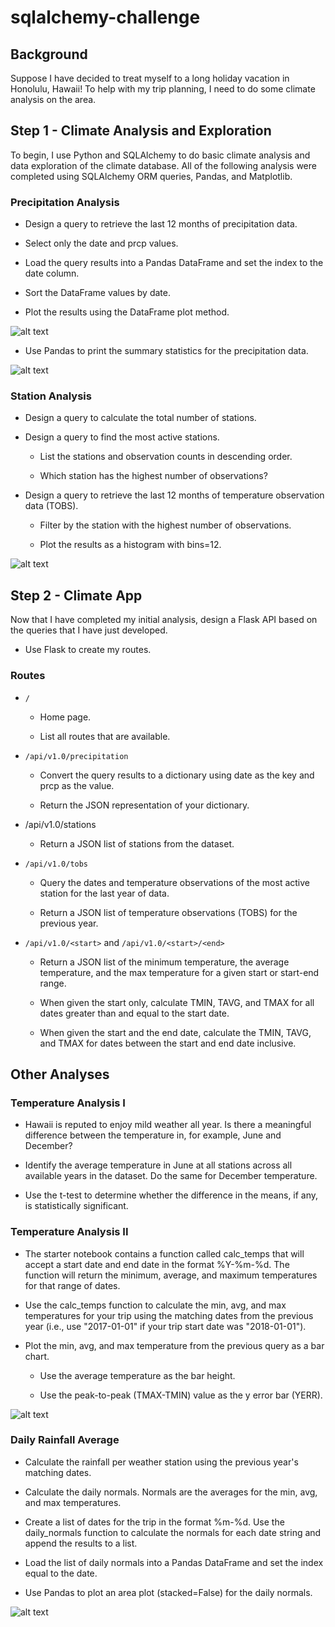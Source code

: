 # sqlalchemy-challenge

## Background

Suppose I have decided to treat myself to a long holiday vacation in Honolulu, Hawaii! To help with my trip planning, I need to do some climate analysis on the area.

## Step 1 - Climate Analysis and Exploration

To begin, I use Python and SQLAlchemy to do basic climate analysis and data exploration of the climate database. All of the following analysis were completed using SQLAlchemy ORM queries, Pandas, and Matplotlib.

### Precipitation Analysis

- Design a query to retrieve the last 12 months of precipitation data.


- Select only the date and prcp values.


- Load the query results into a Pandas DataFrame and set the index to the date column.


- Sort the DataFrame values by date.


- Plot the results using the DataFrame plot method.

![alt text](https://github.com/SeanPei-coder/sqlalchemy-challenge/blob/main/images/precipitation.png)

- Use Pandas to print the summary statistics for the precipitation data.

![alt text](https://github.com/SeanPei-coder/sqlalchemy-challenge/blob/main/images/describe.png)


### Station Analysis

- Design a query to calculate the total number of stations.


- Design a query to find the most active stations.

  - List the stations and observation counts in descending order.


  - Which station has the highest number of observations?


- Design a query to retrieve the last 12 months of temperature observation data (TOBS).


  - Filter by the station with the highest number of observations.


  - Plot the results as a histogram with bins=12.
  
![alt text](https://github.com/SeanPei-coder/sqlalchemy-challenge/blob/main/images/station-histogram.png) 

## Step 2 - Climate App
Now that I have completed my initial analysis, design a Flask API based on the queries that I have just developed.

- Use Flask to create my routes.

### Routes

- `/`


  - Home page.


  - List all routes that are available.




- `/api/v1.0/precipitation`


  - Convert the query results to a dictionary using date as the key and prcp as the value.


  - Return the JSON representation of your dictionary.




- /api/v1.0/stations

  - Return a JSON list of stations from the dataset.



- `/api/v1.0/tobs`


  - Query the dates and temperature observations of the most active station for the last year of data.


  - Return a JSON list of temperature observations (TOBS) for the previous year.




- `/api/v1.0/<start>` and `/api/v1.0/<start>/<end>`


  - Return a JSON list of the minimum temperature, the average temperature, and the max temperature for a given start or start-end range.

  - When given the start only, calculate TMIN, TAVG, and TMAX for all dates greater than and equal to the start date.

  - When given the start and the end date, calculate the TMIN, TAVG, and TMAX for dates between the start and end date inclusive.
  
## Other Analyses
  
### Temperature Analysis I

- Hawaii is reputed to enjoy mild weather all year. Is there a meaningful difference between the temperature in, for example, June and December?


- Identify the average temperature in June at all stations across all available years in the dataset. Do the same for December temperature.


- Use the t-test to determine whether the difference in the means, if any, is statistically significant. 

### Temperature Analysis II

- The starter notebook contains a function called calc_temps that will accept a start date and end date in the format %Y-%m-%d. The function will return the minimum, average, and maximum temperatures for that range of dates.


- Use the calc_temps function to calculate the min, avg, and max temperatures for your trip using the matching dates from the previous year (i.e., use "2017-01-01" if your trip start date was "2018-01-01").


- Plot the min, avg, and max temperature from the previous query as a bar chart.


  - Use the average temperature as the bar height.


  - Use the peak-to-peak (TMAX-TMIN) value as the y error bar (YERR).
  
![alt text](https://github.com/SeanPei-coder/sqlalchemy-challenge/blob/main/images/temperature.png)

### Daily Rainfall Average

- Calculate the rainfall per weather station using the previous year's matching dates.


- Calculate the daily normals. Normals are the averages for the min, avg, and max temperatures.


- Create a list of dates for the trip in the format %m-%d. Use the daily_normals function to calculate the normals for each date string and append the results to a list.


- Load the list of daily normals into a Pandas DataFrame and set the index equal to the date.


- Use Pandas to plot an area plot (stacked=False) for the daily normals.

![alt text](https://github.com/SeanPei-coder/sqlalchemy-challenge/blob/main/images/daily-normals.png)




